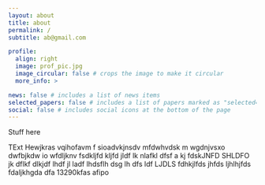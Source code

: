 ```yaml
---
layout: about
title: about
permalink: /
subtitle: ab@gmail.com

profile:
  align: right
  image: prof_pic.jpg
  image_circular: false # crops the image to make it circular
  more_info: >

news: false # includes a list of news items
selected_papers: false # includes a list of papers marked as "selected={true}"
social: false # includes social icons at the bottom of the page
---
```


Stuff here

TExt Hewjkras vqihofavm f sioadvkjnsdv mfdwhvdsk m wgdnjvsxo dwfbjkdw io wfdljknv  fsdkljfd kljfd jldf lk nlafkl dfsf a
kj fdskJNFD SHLDFO jk dflkf dlkjdf lhdf jl ladf lhdsflh dsg lh dfs ldf LJDLS 
fdhkjlfds jhfds ljhlhjfds 
fdaljkhgda dfa
13290kfas
afipo
